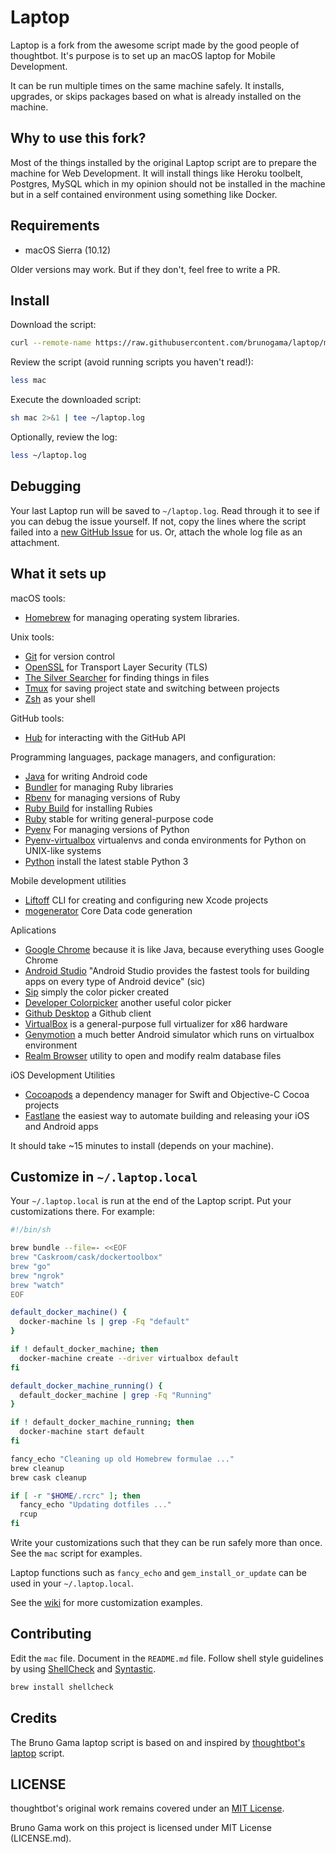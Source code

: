 Laptop
======

Laptop is a fork from the awesome script made by the good people of thoughtbot. It's purpose is to set up an macOS laptop for Mobile Development.

It can be run multiple times on the same machine safely.
It installs, upgrades, or skips packages
based on what is already installed on the machine.

Why to use this fork?
---------------------

Most of the things installed by the original Laptop script are to prepare the machine for Web Development. It will install things like Heroku toolbelt, Postgres, MySQL which in my opinion should not be installed in the machine but in a self contained environment using something like Docker.

Requirements
------------

* macOS Sierra (10.12)

Older versions may work. But if they don't, feel free to write a PR.

Install
-------

Download the script:

```sh
curl --remote-name https://raw.githubusercontent.com/brunogama/laptop/master/mac
```

Review the script (avoid running scripts you haven't read!):

```sh
less mac
```

Execute the downloaded script:

```sh
sh mac 2>&1 | tee ~/laptop.log
```

Optionally, review the log:

```sh
less ~/laptop.log
```

Debugging
---------

Your last Laptop run will be saved to `~/laptop.log`.
Read through it to see if you can debug the issue yourself.
If not, copy the lines where the script failed into a
[new GitHub Issue](https://github.com/brunogama/laptop/issues/new) for us.
Or, attach the whole log file as an attachment.

What it sets up
---------------

macOS tools:

* [Homebrew] for managing operating system libraries.

[Homebrew]: http://brew.sh/

Unix tools:

* [Git] for version control
* [OpenSSL] for Transport Layer Security (TLS)
* [The Silver Searcher] for finding things in files
* [Tmux] for saving project state and switching between projects
* [Zsh] as your shell

[Git]: https://git-scm.com/
[OpenSSL]: https://www.openssl.org/
[The Silver Searcher]: https://github.com/ggreer/the_silver_searcher
[Tmux]: http://tmux.github.io/
[Zsh]: http://www.zsh.org/


GitHub tools:

* [Hub] for interacting with the GitHub API

[Hub]: http://hub.github.com/

Programming languages, package managers, and configuration:

* [Java] for writing Android code
* [Bundler] for managing Ruby libraries
* [Rbenv] for managing versions of Ruby
* [Ruby Build] for installing Rubies
* [Ruby] stable for writing general-purpose code
* [Pyenv] For managing versions of Python
* [Pyenv-virtualbox] virtualenvs and conda environments for Python on UNIX-like systems
* [Python] install the latest stable Python 3

[Java]: https://java.com/
[Bundler]: http://bundler.io/
[Node.js]: http://nodejs.org/
[NPM]: https://www.npmjs.org/
[Rbenv]: https://github.com/sstephenson/rbenv
[Ruby Build]: https://github.com/sstephenson/ruby-build
[Ruby]: https://www.ruby-lang.org/en/
[Pyenv]: https://github.com/pyenv/pyenv
[Pyenv-virtualbox]: https://github.com/pyenv/pyenv-virtualenv
[Python]: https://www.python.org/

Mobile development utilities

* [Liftoff] CLI for creating and configuring new Xcode projects
* [mogenerator] Core Data code generation

[Liftoff]: https://github.com/liftoffcli/liftoff
[mogenerator]: https://github.com/rentzsch/mogenerator

Aplications

* [Google Chrome] because it is like Java, because everything uses Google Chrome
* [Android Studio] "Android Studio provides the fastest tools for building apps on every type of Android device" (sic)
* [Sip] simply the color picker created
* [Developer Colorpicker] another useful color picker
* [Github Desktop] a Github client
* [VirtualBox] is a general-purpose full virtualizer for x86 hardware
* [Genymotion] a much better Android simulator which runs on virtualbox environment
* [Realm Browser] utility to open and modify realm database files

[Google Chrome]: https://www.google.com.br/chrome/browser/desktop/index.html
[Android Studio]: https://developer.android.com/studio/
[Sip]: http://sipapp.io/
[Developer Colorpicker]: https://download.panic.com/picker/
[Github Desktop]: https://desktop.github.com/
[VirtualBox]: https://www.virtualbox.org/
[Genymotion]: https://www.genymotion.com
[Realm Browser]: https://github.com/realm/realm-browser-osx

iOS Development Utilities

* [Cocoapods] a dependency manager for Swift and Objective-C Cocoa projects
* [Fastlane] the easiest way to automate building and releasing your iOS and Android apps

[Cocoapods]: https://cocoapods.org/
[Fastlane]: https://fastlane.tools/

It should take ~15 minutes to install (depends on your machine).

Customize in `~/.laptop.local`
------------------------------

Your `~/.laptop.local` is run at the end of the Laptop script.
Put your customizations there.
For example:

```sh
#!/bin/sh

brew bundle --file=- <<EOF
brew "Caskroom/cask/dockertoolbox"
brew "go"
brew "ngrok"
brew "watch"
EOF

default_docker_machine() {
  docker-machine ls | grep -Fq "default"
}

if ! default_docker_machine; then
  docker-machine create --driver virtualbox default
fi

default_docker_machine_running() {
  default_docker_machine | grep -Fq "Running"
}

if ! default_docker_machine_running; then
  docker-machine start default
fi

fancy_echo "Cleaning up old Homebrew formulae ..."
brew cleanup
brew cask cleanup

if [ -r "$HOME/.rcrc" ]; then
  fancy_echo "Updating dotfiles ..."
  rcup
fi
```

Write your customizations such that they can be run safely more than once.
See the `mac` script for examples.

Laptop functions such as `fancy_echo` and
`gem_install_or_update`
can be used in your `~/.laptop.local`.

See the [wiki](https://github.com/thoughtbot/laptop/wiki)
for more customization examples.

Contributing
------------

Edit the `mac` file.
Document in the `README.md` file.
Follow shell style guidelines by using [ShellCheck] and [Syntastic].

```sh
brew install shellcheck
```

[ShellCheck]: http://www.shellcheck.net/about.html
[Syntastic]: https://github.com/scrooloose/syntastic



Credits
-------

The Bruno Gama laptop script is based on and inspired by
[thoughtbot's laptop](https://github.com/thoughtbot/laptop) script.

LICENSE
-------------

thoughtbot's original work remains covered under an [MIT License](https://github.com/thoughtbot/laptop/blob/c997c4fb5a986b22d6c53214d8f219600a4561ee/LICENSE).

Bruno Gama work on this project is licensed under MIT License (LICENSE.md).